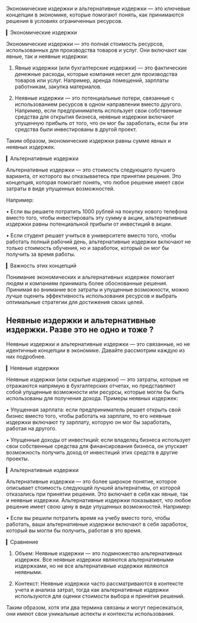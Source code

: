 Экономические издержки и альтернативные издержки — это ключевые концепции в экономике, которые помогают понять, как принимаются решения в условиях ограниченных ресурсов.

▎Экономические издержки

Экономические издержки — это полная стоимость ресурсов, использованных для производства товаров и услуг. Они включают как явные, так и неявные издержки:

1. Явные издержки (или бухгалтерские издержки) — это фактические денежные расходы, которые компания несет для производства товаров или услуг. Например, аренда помещений, зарплаты работникам, закупка материалов.

2. Неявные издержки — это потенциальные потери, связанные с использованием ресурсов в одном направлении вместо другого. Например, если предприниматель использует свои собственные средства для открытия бизнеса, неявные издержки включают упущенную прибыль от того, что он мог бы заработать, если бы эти средства были инвестированы в другой проект.

Таким образом, экономические издержки равны сумме явных и неявных издержек.

▎Альтернативные издержки

Альтернативные издержки — это стоимость следующего лучшего варианта, от которого вы отказываетесь при принятии решения. Это концепция, которая помогает понять, что любое решение имеет свои затраты в виде упущенных возможностей.

Например:

• Если вы решаете потратить 1000 рублей на покупку нового телефона вместо того, чтобы инвестировать эту сумму в акции, альтернативные издержки равны потенциальной прибыли от инвестиций в акции.

• Если студент решает учиться в университете вместо того, чтобы работать полный рабочий день, альтернативные издержки включают не только стоимость обучения, но и заработок, который он мог бы получить за время работы.

▎Важность этих концепций

Понимание экономических и альтернативных издержек помогает людям и компаниям принимать более обоснованные решения. Принимая во внимание все затраты и упущенные возможности, можно лучше оценить эффективность использования ресурсов и выбрать оптимальные стратегии для достижения своих целей.

## Неявные издержки и альтернативные издержки. Разве это не одно и тоже ?
Неявные издержки и альтернативные издержки — это связанные, но не идентичные концепции в экономике. Давайте рассмотрим каждую из них подробнее.

▎Неявные издержки

Неявные издержки (или скрытые издержки) — это затраты, которые не отражаются напрямую в бухгалтерских отчетах, но представляют собой упущенные возможности или ресурсы, которые могли бы быть использованы для получения дохода. Примеры неявных издержек:

• Упущенная зарплата: если предприниматель решает открыть свой бизнес вместо того, чтобы работать на зарплате, то его неявные издержки включают ту зарплату, которую он мог бы заработать, работая на другого.

• Упущенные доходы от инвестиций: если владелец бизнеса использует свои собственные средства для финансирования бизнеса, он упускает возможность получить доход от инвестиций этих средств в другие проекты.

▎Альтернативные издержки

Альтернативные издержки — это более широкое понятие, которое описывает стоимость следующей лучшей альтернативы, от которой отказались при принятии решения. Это включает в себя как явные, так и неявные издержки. Альтернативные издержки показывают, что любое решение имеет свою цену в виде упущенных возможностей. Например:

• Если вы решили потратить время на учебу вместо того, чтобы работать, ваши альтернативные издержки включают в себя заработок, который вы могли бы получить, работая в это время.

▎Сравнение

1. Объем: Неявные издержки — это подмножество альтернативных издержек. Все неявные издержки являются альтернативными издержками, но не все альтернативные издержки являются неявными.

2. Контекст: Неявные издержки часто рассматриваются в контексте учета и анализа затрат, тогда как альтернативные издержки используются для оценки стоимости выбора и принятия решений.

Таким образом, хотя эти два термина связаны и могут пересекаться, они имеют свои уникальные аспекты и контексты использования.